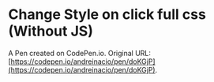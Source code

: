# Change Style on click full css (Without JS)

A Pen created on CodePen.io. Original URL: [https://codepen.io/andreinacio/pen/doKGjP](https://codepen.io/andreinacio/pen/doKGjP).

